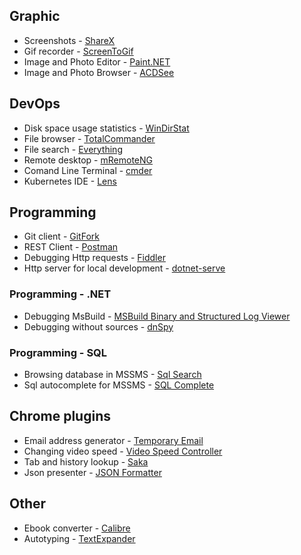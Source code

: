 ## Graphic
- Screenshots - [ShareX](https://getsharex.com/)
- Gif recorder - [ScreenToGif](https://www.screentogif.com/)
- Image and Photo Editor - [Paint.NET](https://www.getpaint.net/)
- Image and Photo Browser - [ACDSee](https://www.acdsee.com/)

## DevOps
- Disk space usage statistics - [WinDirStat](https://windirstat.net/)
- File browser - [TotalCommander](https://www.ghisler.com/)
- File search - [Everything](https://www.voidtools.com/)
- Remote desktop - [mRemoteNG](https://mremoteng.org/download)
- Comand Line Terminal - [cmder](https://cmder.net/)
- Kubernetes IDE - [Lens](https://k8slens.dev/)


## Programming
- Git client - [GitFork](https://git-fork.com/)
- REST Client - [Postman](https://www.postman.com/)
- Debugging Http requests - [Fiddler](https://www.telerik.com/fiddler)
- Http server for local development - [dotnet-serve](https://github.com/natemcmaster/dotnet-serve)

### Programming - .NET
- Debugging MsBuild - [MSBuild Binary and Structured Log Viewer](https://msbuildlog.com/)
- Debugging without sources - [dnSpy](https://github.com/dnSpy/dnSpy)

### Programming - SQL
- Browsing database in MSSMS - [Sql Search](https://www.devart.com/dbforge/sql/search/)
- Sql autocomplete for MSSMS - [SQL Complete](https://www.devart.com/dbforge/sql/sqlcomplete/)

## Chrome plugins
- Email address generator - [Temporary Email](https://chrome.google.com/webstore/detail/temporary-email/dpdilneogeopnmannkiopkignbbimbik)
- Changing video speed -  [Video Speed Controller](https://chrome.google.com/webstore/detail/video-speed-controller/nffaoalbilbmmfgbnbgppjihopabppdk)
- Tab and history lookup - [Saka](https://chrome.google.com/webstore/detail/saka/nbdfpcokndmapcollfpjdpjlabnibjdi)
- Json presenter -  [JSON Formatter](https://chrome.google.com/webstore/detail/json-formatter/bcjindcccaagfpapjjmafapmmgkkhgoa)

## Other
- Ebook converter - [Calibre](https://calibre-ebook.com/)
- Autotyping - [TextExpander](https://textexpander.com/)
